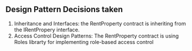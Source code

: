 ## Design Pattern Decisions taken

1. Inheritance and Interfaces: the RentProperty contract is inheriting from the IRentPropery interface.
2. Access Control Design Patterns: The RentProperty contract is using Roles librarty for implementing role-based access control
